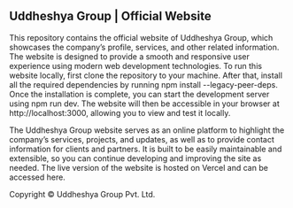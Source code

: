 ## Uddheshya Group | Official Website

This repository contains the official website of Uddheshya Group, which showcases the company’s profile, services, and other related information. The website is designed to provide a smooth and responsive user experience using modern web development technologies. To run this website locally, first clone the repository to your machine. After that, install all the required dependencies by running npm install --legacy-peer-deps. Once the installation is complete, you can start the development server using npm run dev. The website will then be accessible in your browser at http://localhost:3000, allowing you to view and test it locally.

The Uddheshya Group website serves as an online platform to highlight the company’s services, projects, and updates, as well as to provide contact information for clients and partners. It is built to be easily maintainable and extensible, so you can continue developing and improving the site as needed. The live version of the website is hosted on Vercel and can be accessed here. 

Copyright © Uddheshya Group Pvt. Ltd.
